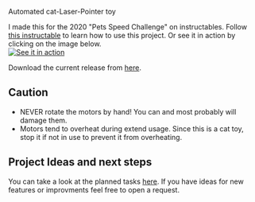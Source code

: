 Automated cat-Laser-Pointer toy

I made this for the 2020 "Pets Speed Challenge" on instructables.
Follow [this instructable](https://www.instructables.com/id/An-Automated-Cat-laser-pointer-toy/) to learn how to use this project.
Or see it in action by clicking on the image below. <br>
[![See it in action](https://img.youtube.com/vi/vp5igMt3IM0/0.jpg)](https://www.youtube.com/watch?v=vp5igMt3IM0)

Download the current release from [here](https://github.com/CaptainDario/Automated-Cat-Laser-Pointer-toy/releases).


## Caution
* NEVER rotate the motors by hand! You can and most probably will damage them.
* Motors tend to overheat during extend usage. Since this is a cat toy, stop it if not in use to prevent it from overheating.


## Project Ideas and next steps
You can take a look at the planned tasks [here]().
If you have ideas for new features or improvments feel free to open a request.
